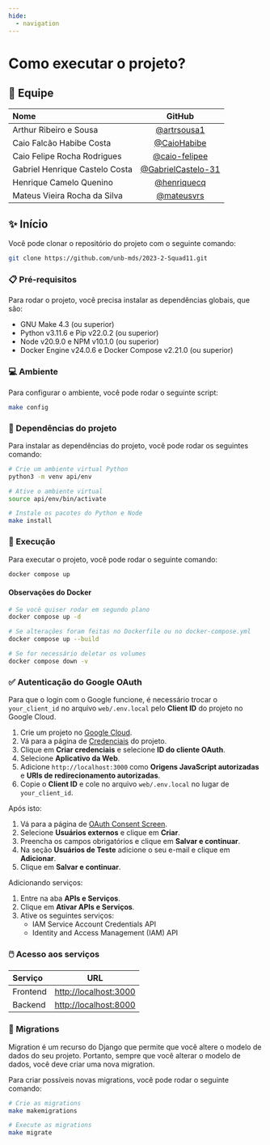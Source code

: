 ```yaml
---
hide:
  - navigation
---
```


# Como executar o projeto?

## 👥 Equipe

| Nome | GitHub |
| :--- | :----: |
| Arthur Ribeiro e Sousa | [@artrsousa1](https://github.com/artrsousa1) |
| Caio Falcão Habibe Costa | [@CaioHabibe](https://github.com/CaioHabibe) |
| Caio Felipe Rocha Rodrigues| [@caio-felipee](https://github.com/caio-felipee) |
| Gabriel Henrique Castelo Costa | [@GabrielCastelo-31](https://github.com/GabrielCastelo-31) |
| Henrique Camelo Quenino | [@henriquecq](https://github.com/henriquecq) |
| Mateus Vieira Rocha da Silva | [@mateusvrs](https://github.com/mateusvrs) |

## ✨ Início

Você pode clonar o repositório do projeto com o seguinte comando:

```bash
git clone https://github.com/unb-mds/2023-2-Squad11.git
```

### 📋 Pré-requisitos

Para rodar o projeto, você precisa instalar as dependências globais, que são:

- GNU Make 4.3 (ou superior)
- Python v3.11.6 e Pip v22.0.2 (ou superior)
- Node v20.9.0 e NPM v10.1.0 (ou superior)
- Docker Engine v24.0.6 e Docker Compose v2.21.0 (ou superior)

### 💻 Ambiente

Para configurar o ambiente, você pode rodar o seguinte script:

```bash
make config
```

### 📁 Dependências do projeto

Para instalar as dependências do projeto, você pode rodar os seguintes comando:

```bash
# Crie um ambiente virtual Python
python3 -m venv api/env

# Ative o ambiente virtual
source api/env/bin/activate

# Instale os pacotes do Python e Node
make install
```

### 💾 Execução

Para executar o projeto, você pode rodar o seguinte comando:

```bash
docker compose up
```

#### Observações do Docker

```bash
# Se você quiser rodar em segundo plano
docker compose up -d

# Se alterações foram feitas no Dockerfile ou no docker-compose.yml
docker compose up --build

# Se for necessário deletar os volumes
docker compose down -v
```

### ✅ Autenticação do Google OAuth

Para que o login com o Google funcione, é necessário trocar o `your_client_id` no arquivo `web/.env.local` pelo **Client ID** do projeto no Google Cloud.

1. Crie um projeto no [Google Cloud](https://console.cloud.google.com/).
2. Vá para a página de [Credenciais](https://console.cloud.google.com/apis/credentials) do projeto.
3. Clique em **Criar credenciais** e selecione **ID do cliente OAuth**.
4. Selecione **Aplicativo da Web**.
5. Adicione `http://localhost:3000` como **Origens JavaScript autorizadas** e **URIs de redirecionamento autorizadas**.
6. Copie o **Client ID** e cole no arquivo `web/.env.local` no lugar de `your_client_id`.

Após isto:

1. Vá para a página de [OAuth Consent Screen](https://console.cloud.google.com/apis/credentials/consent).
2. Selecione **Usuários externos** e clique em **Criar**.
3. Preencha os campos obrigatórios e clique em **Salvar e continuar**.
4. Na seção **Usuários de Teste** adicione o seu e-mail e clique em **Adicionar**.
5. Clique em **Salvar e continuar**.

Adicionando serviços:

1. Entre na aba **APIs e Serviços**.
2. Clique em **Ativar APIs e Serviços**.
3. Ative os seguintes serviços:
    - IAM Service Account Credentials API
    - Identity and Access Management (IAM) API

### 🖱️ Acesso aos serviços

| Serviço | URL |
| :--- | :----: |
| Frontend | [http://localhost:3000](http://localhost:3000) |
| Backend | [http://localhost:8000](http://localhost:8000) |

### 📍 Migrations

Migration é um recurso do Django que permite que você altere o modelo de dados do seu projeto. Portanto, sempre que você alterar o modelo de dados, você deve criar uma nova migration.

Para criar possíveis novas migrations, você pode rodar o seguinte comando:

```bash
# Crie as migrations
make makemigrations

# Execute as migrations
make migrate
```
